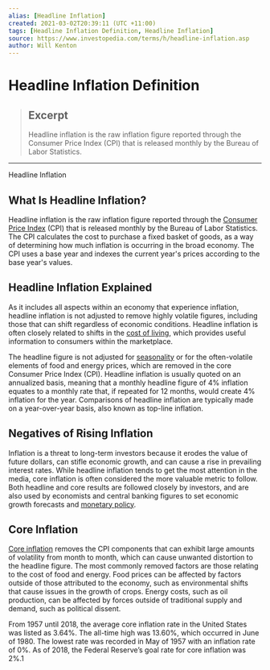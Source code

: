 ```yaml
---
alias: [Headline Inflation]
created: 2021-03-02T20:39:11 (UTC +11:00)
tags: [Headline Inflation Definition, Headline Inflation]
source: https://www.investopedia.com/terms/h/headline-inflation.asp
author: Will Kenton
---
```


# Headline Inflation Definition

> ## Excerpt
> Headline inflation is the raw inflation figure reported through the Consumer Price Index (CPI) that is released monthly by the Bureau of Labor Statistics.

---

Headline Inflation
## What Is Headline Inflation?

Headline inflation is the raw inflation figure reported through the [Consumer Price Index](https://www.investopedia.com/terms/c/consumerpriceindex.asp) (CPI) that is released monthly by the Bureau of Labor Statistics. The CPI calculates the cost to purchase a fixed basket of goods, as a way of determining how much inflation is occurring in the broad economy. The CPI uses a base year and indexes the current year's prices according to the base year's values.

## Headline Inflation Explained

As it includes all aspects within an economy that experience inflation, headline inflation is not adjusted to remove highly volatile figures, including those that can shift regardless of economic conditions. Headline inflation is often closely related to shifts in the [cost of living](https://www.investopedia.com/terms/c/cost-of-living.asp), which provides useful information to consumers within the marketplace.

The headline figure is not adjusted for [seasonality](https://www.investopedia.com/terms/s/seasonality.asp) or for the often-volatile elements of food and energy prices, which are removed in the core Consumer Price Index (CPI). Headline inflation is usually quoted on an annualized basis, meaning that a monthly headline figure of 4% inflation equates to a monthly rate that, if repeated for 12 months, would create 4% inflation for the year. Comparisons of headline inflation are typically made on a year-over-year basis, also known as top-line inflation.

## Negatives of Rising Inflation

Inflation is a threat to long-term investors because it erodes the value of future dollars, can stifle economic growth, and can cause a rise in prevailing interest rates. While headline inflation tends to get the most attention in the media, core inflation is often considered the more valuable metric to follow. Both headline and core results are followed closely by investors, and are also used by economists and central banking figures to set economic growth forecasts and [monetary policy](https://www.investopedia.com/terms/m/monetarypolicy.asp).

## Core Inflation

[Core inflation](https://www.investopedia.com/terms/c/coreinflation.asp) removes the CPI components that can exhibit large amounts of volatility from month to month, which can cause unwanted distortion to the headline figure. The most commonly removed factors are those relating to the cost of food and energy. Food prices can be affected by factors outside of those attributed to the economy, such as environmental shifts that cause issues in the growth of crops. Energy costs, such as oil production, can be affected by forces outside of traditional supply and demand, such as political dissent.

From 1957 until 2018, the average core inflation rate in the United States was listed as 3.64%. The all-time high was 13.60%, which occurred in June of 1980. The lowest rate was recorded in May of 1957 with an inflation rate of 0%. As of 2018, the Federal Reserve’s goal rate for core inflation was 2%.1
